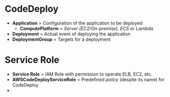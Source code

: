 # CodeDeploy

- **Application** = Configuration of the application to be deployed
  - **ComputePlatform** = _Server (EC2/On-premise)_, _ECS_ or _Lambda_
- **Deployment** = Actual event of deploying the application
- **DeploymentGroup** = Targets for a deployment

# Service Role

- **Service Role** = IAM Role with permission to operate ELB, EC2, etc.
- **AWSCodeDeployServiceRole** = Predefined _policy_ (despite its name) for CodeDeploy
- 
